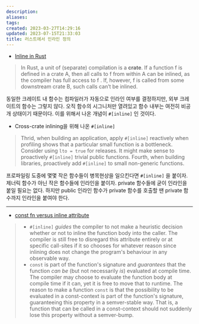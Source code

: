 ```yaml
---
description:
aliases: 
tags: 
created: 2023-03-27T14:29:16
updated: 2023-07-15T21:33:03
title: 러스트에서 인라인 정의
---
```

- [Inline in Rust](https://matklad.github.io/2021/07/09/inline-in-rust.html#Inline-In-Rust)

> In Rust, a unit of (separate) compilation is a **crate**. If a function f is defined in a crate A, then all calls to f from within A can be inlined, as the compiler has full access to f . If, however, f is called from some downstream crate B, such calls can’t be inlined.

동일한 크레이트 내 함수는 컴파일러가 자동으로 인라인 여부를 결정하지만, 외부 크레이트의 함수는 그렇지 않다. 오직 함수의 시그니처만 열려있고 함수 내부는 여전히 비공개 상태이기 때문이다. 이를 위해서 나온 개념이 `#[inline]` 인 것이다. 

- Cross-crate inlining을 위해 나온 `#[inline]` 

> Thrid, when building an application, apply `#[inline]` reactively when profiling shows that a particular small function is a bottleneck. Consider using `lto = true` for releases. It might make sense to proactively `#[inline]` trivial public functions. Fourth, when building libraries, proactively add `#[inline]` to small non-generic functions.

프로파일링 도중에 몇몇 작은 함수들이 병목현상을 일으킨다면 `#[inline]` 을 붙이자. 제너릭 함수가 아닌 작은 함수들에 인라인을 붙이자. private 함수들에 굳이 인라인을 붙일 필요는 없다. 하지만 public 인라인 함수가 private 함수를 호출할 땐 private 함수까지 인라인을 붙여야 한다.

---
- [const fn versus inline attribute](https://stackoverflow.com/questions/60798676/const-fn-vs-inline-attribute)

> -  `#[inline]` _guides_ the compiler to not make a heuristic decision whether or not to inline the function body into the caller. The compiler is still free to disregard this attribute entirely or at specific call-sites if it so chooses for whatever reason since inlining does not change the program's behaviour in any observable way.
> -  `const` is part of the function's signature and _guarantees_ that the function _can be_ (but not necessarily _is_) evaluated at compile time. The compiler may choose to evaluate the function body at compile time if it can, yet it is free to move that to runtime. The reason to make a function `const` is that the possibility to be evaluated in a const-context is part of the function's signature, guaranteeing this property in a semver-stable way. That is, a function that can be called in a const-context should not suddenly lose this property without a semver-bump.
